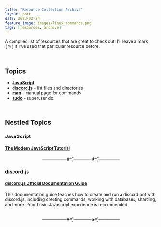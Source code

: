 ```yaml
---
title: "Resource Collection Archive"
layout: post
date: 2023-02-24
feature_image: images/linux_commands.png
tags: [resources, archive]
---
```


A compiled list of resources that are great to check out! I'll leave a mark ┊✎┊ if I've used that particular resource before.
<!--more-->


<br>

## Topics
- [**JavaScript**](#JavaScript)
- [**discord.js**](#discord.js) - list files and directories
- [**man**](#man) - manual page for commands
- [**sudo**](#sudo) - superuser do




<br />

## Nestled Topics

### JavaScript 

#### [The Modern JavaScript Tutorial](https://javascript.info/)

<div align="center">────────❀*̥˚──────❀*̥˚───────</div>

### discord.js


#### [discord.js Official Documentation Guide](https://discordjs.guide/)
This documentation guide teaches how to create and run a discord bot with discord.js, including creating commands, working with databases, sharding, and more. Prior basic Javascript experience is recommended. 

<br />
<div align="center">────────❀*̥˚──────❀*̥˚───────</div>
<br />

#### 
